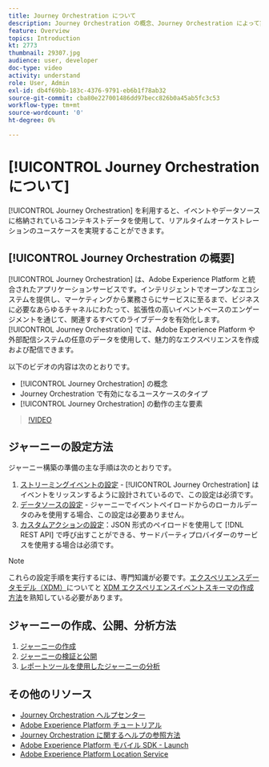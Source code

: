 ```yaml
---
title: Journey Orchestration について
description: Journey Orchestration の概念、Journey Orchestration によって実現できるユースケースのタイプおよび Journey Orchestration の主な要素の仕組みを理解します。
feature: Overview
topics: Introduction
kt: 2773
thumbnail: 29307.jpg
audience: user, developer
doc-type: video
activity: understand
role: User, Admin
exl-id: db4f69bb-183c-4376-9791-eb6b1f78ab32
source-git-commit: cba80e227001486dd97becc826b0a45ab5fc3c53
workflow-type: tm+mt
source-wordcount: '0'
ht-degree: 0%

---
```


# [!UICONTROL Journey Orchestration について]

[!UICONTROL Journey Orchestration] を利用すると、イベントやデータソースに格納されているコンテキストデータを使用して、リアルタイムオーケストレーションのユースケースを実現することができます。

## [!UICONTROL Journey Orchestration の概要]

[!UICONTROL Journey Orchestration] は、Adobe Experience Platform と統合されたアプリケーションサービスです。インテリジェントでオープンなエコシステムを提供し、マーケティングから業務さらにサービスに至るまで、ビジネスに必要なあらゆるチャネルにわたって、拡張性の高いイベントベースのエンゲージメントを通じて、関連するすべてのライブデータを有効化します。[!UICONTROL Journey Orchestration] では、Adobe Experience Platform や外部配信システムの任意のデータを使用して、魅力的なエクスペリエンスを作成および配信できます。

以下のビデオの内容は次のとおりです。

* [!UICONTROL Journey Orchestration] の概念
* Journey Orchestration で有効になるユースケースのタイプ
* [!UICONTROL Journey Orchestration] の動作の主な要素

>[!VIDEO](https://video.tv.adobe.com/v/29307?quality=12&learn=on)

## ジャーニーの設定方法

ジャーニー構築の準備の主な手順は次のとおりです。

1. [ストリーミングイベントの設定](/help/configuring-journey-orchestration/configure-streaming-events.md) - [!UICONTROL Journey Orchestration] はイベントをリッスンするように設計されているので、この設定は必須です。
1. [データソースの設定](/help/configuring-journey-orchestration/configure-data-sources.md) - ジャーニーでイベントペイロードからのローカルデータのみを使用する場合、この設定は必要ありません。
1. [カスタムアクションの設定](/help/configuring-journey-orchestration/configure-actions.md)：JSON 形式のペイロードを使用して [!DNL REST API] で呼び出すことができる、サードパーティプロバイダーのサービスを使用する場合は必須です。

>[!NOTE]
>
>これらの設定手順を実行するには、専門知識が必要です。[エクスペリエンスデータモデル（XDM）](https://experienceleague.adobe.com/docs/platform-learn/tutorials/schemas/schemas-and-experience-data-model.html?lang=ja)についてと [XDM エクスペリエンスイベントスキーマの作成方法](https://experienceleague.adobe.com/docs/platform-learn/tutorials/schemas/create-schemas.html?lang=ja)を熟知している必要があります。

## ジャーニーの作成、公開、分析方法

1. [ジャーニーの作成](/help/building-a-journey/creating-a-journey.md)
1. [ジャーニーの検証と公開](/help/validate-and-publish-a-journey.md)
1. [レポートツールを使用したジャーニーの分析](/help/analyze-a-journey-via-reporting-tools.md)

## その他のリソース

* [Journey Orchestration ヘルプセンター](https://experienceleague.adobe.com/docs/journeys/using/journey-orchestration-home.html?lang=ja)
* [Adobe Experience Platform チュートリアル](https://experienceleague.adobe.com/docs/platform-learn/tutorials/overview.html?lang=ja)
* [Journey Orchestration に関するヘルプの参照方法](/help/understanding-journey-orchestration.md)
* [Adobe Experience Platform モバイル SDK - Launch](https://experienceleague.adobe.com/docs/platform-learn/data-collection/mobile-sdk/overview.html?lang=ja)
* [Adobe Experience Platform Location Service](https://experienceleague.adobe.com/docs/places/using/home.html?lang=ja)
